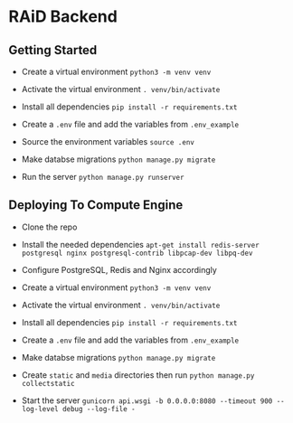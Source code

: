 # RAiD Backend

## Getting Started

- Create a virtual environment `python3 -m venv venv`

- Activate the virtual environment `. venv/bin/activate`

- Install all dependencies `pip install -r requirements.txt`

- Create a `.env` file and add the variables from `.env_example`

- Source the environment variables `source .env`

- Make databse migrations `python manage.py migrate`

- Run the server `python manage.py runserver`

## Deploying To Compute Engine

- Clone the repo

- Install the needed dependencies `apt-get install redis-server postgresql nginx postgresql-contrib libpcap-dev libpq-dev`

- Configure PostgreSQL, Redis and Nginx accordingly

- Create a virtual environment `python3 -m venv venv`

- Activate the virtual environment `. venv/bin/activate`

- Install all dependencies `pip install -r requirements.txt`

- Create a `.env` file and add the variables from `.env_example`

- Make databse migrations `python manage.py migrate`

- Create `static` and `media` directories then run `python manage.py collectstatic`

- Start the server `gunicorn api.wsgi -b 0.0.0.0:8080 --timeout 900 --log-level debug --log-file -`
